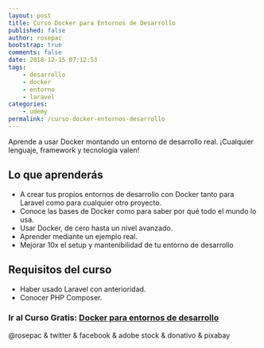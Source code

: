 ```yaml
---
layout: post
title: Curso Docker para Entornos de Desarrollo
published: false
author: rosepac
bootstrap: true
comments: false
date: 2018-12-15 07:12:53
tags:
    - desarrollo
    - docker
    - entorno
    - laravel
categories:
    - udemy
permalink: /curso-docker-entornos-desarrollo
---
```

Aprende a usar Docker montando un entorno de desarrollo real. ¡Cualquier lenguaje, framework y tecnología valen!

## Lo que aprenderás

  * A crear tus propios entornos de desarrollo con Docker tanto para Laravel como para cualquier otro proyecto.
  * Conoce las bases de Docker como para saber por qué todo el mundo lo usa.
  * Usar Docker, de cero hasta un nivel avanzado.
  * Aprender mediante un ejemplo real.
  * Mejorar 10x el setup y mantenibilidad de tu entorno de desarrollo

## Requisitos del curso

  * Haber usado Laravel con anterioridad.
  * Conocer PHP Composer.


  


### **Ir al Curso Gratis: [Docker para entornos de desarrollo][1]**


  



  @rosepac & twitter & facebook & adobe stock & donativo & pixabay


 [1]: https://www.udemy.com/docker-para-entorno-de-desarrollo-web